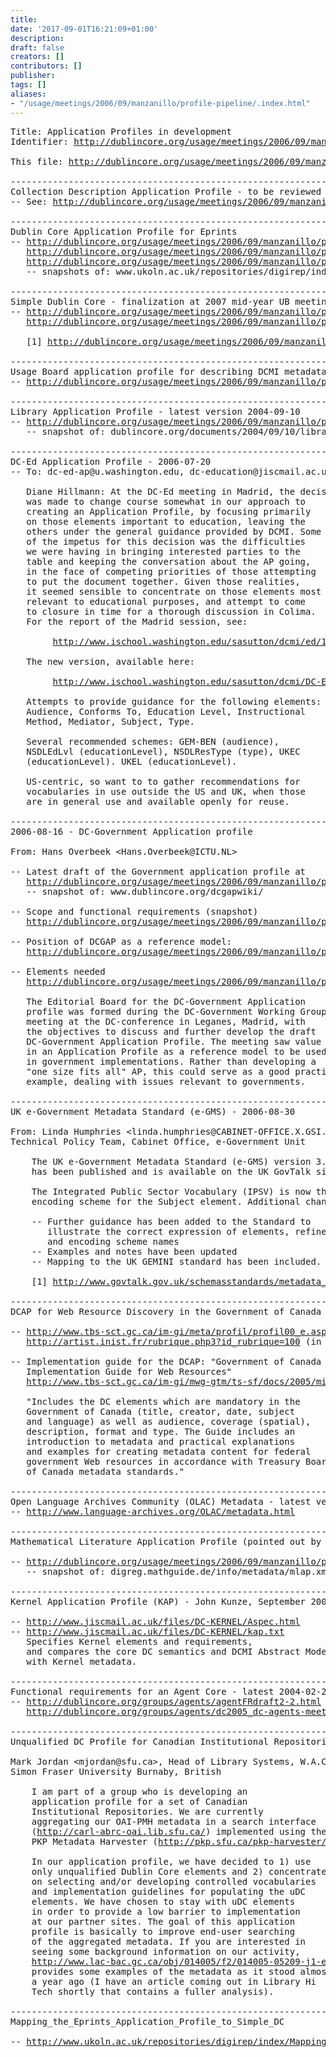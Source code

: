```yaml
---
title: 
date: '2017-09-01T16:21:09+01:00'
description: 
draft: false
creators: []
contributors: []
publisher: 
tags: []
aliases:
- "/usage/meetings/2006/09/manzanillo/profile-pipeline/.index.html"
---
```


<pre>
Title: Application Profiles in development
Identifier: <a href="http://dublincore.org/usage/meetings/2006/09/manzanillo/profile-pipeline/html/">http://dublincore.org/usage/meetings/2006/09/manzanillo/profile-pipeline/html/</a>

This file: <a href="http://dublincore.org/usage/meetings/2006/09/manzanillo/2006-09-22.profile-pipeline.pdf">http://dublincore.org/usage/meetings/2006/09/manzanillo/2006-09-22.profile-pipeline.pdf</a>

----------------------------------------------------------------------
Collection Description Application Profile - to be reviewed by UB in Mexico
-- See: <a href="http://dublincore.org/usage/meetings/2006/09/manzanillo/profile-cdap/html/">http://dublincore.org/usage/meetings/2006/09/manzanillo/profile-cdap/html/</a>

----------------------------------------------------------------------
Dublin Core Application Profile for Eprints
-- <a href="http://dublincore.org/usage/meetings/2006/09/manzanillo/profile-pipeline/2006-09-21.digirep-Eprints_Application_Profile.pdf">http://dublincore.org/usage/meetings/2006/09/manzanillo/profile-pipeline/2006-09-21.digirep-Eprints_Application_Profile.pdf</a>
   <a href="http://dublincore.org/usage/meetings/2006/09/manzanillo/profile-pipeline/2006-09-21.digirep-Functional_Requirements.pdf">http://dublincore.org/usage/meetings/2006/09/manzanillo/profile-pipeline/2006-09-21.digirep-Functional_Requirements.pdf</a>
   <a href="http://dublincore.org/usage/meetings/2006/09/manzanillo/profile-pipeline/2006-09-21.digirep-Model.pdf">http://dublincore.org/usage/meetings/2006/09/manzanillo/profile-pipeline/2006-09-21.digirep-Model.pdf</a>
   -- snapshots of: www.ukoln.ac.uk/repositories/digirep/index/Eprints_Application_Profile

----------------------------------------------------------------------
Simple Dublin Core - finalization at 2007 mid-year UB meeting according to work plan [1]
-- <a href="http://dublincore.org/usage/meetings/2006/09/manzanillo/profile-pipeline/dc-simple/html/">http://dublincore.org/usage/meetings/2006/09/manzanillo/profile-pipeline/dc-simple/html/</a>
   <a href="http://dublincore.org/usage/meetings/2006/09/manzanillo/profile-pipeline/dc-simple/2006-08-12.dc-simple.html">http://dublincore.org/usage/meetings/2006/09/manzanillo/profile-pipeline/dc-simple/2006-08-12.dc-simple.html</a>

   [1] <a href="http://dublincore.org/usage/meetings/2006/09/manzanillo/workplan/html/index.html">http://dublincore.org/usage/meetings/2006/09/manzanillo/workplan/html/index.html</a>

----------------------------------------------------------------------
Usage Board application profile for describing DCMI metadata terms - 2005 draft
-- <a href="http://dublincore.org/usage/meetings/2006/09/manzanillo/profile-pipeline/ub-profile/html/">http://dublincore.org/usage/meetings/2006/09/manzanillo/profile-pipeline/ub-profile/html/</a>

----------------------------------------------------------------------
Library Application Profile - latest version 2004-09-10
-- <a href="http://dublincore.org/usage/meetings/2006/09/manzanillo/profile-pipeline/2006-09-21.dc-lib-profile.pdf">http://dublincore.org/usage/meetings/2006/09/manzanillo/profile-pipeline/2006-09-21.dc-lib-profile.pdf</a>
   -- snapshot of: dublincore.org/documents/2004/09/10/library-application-profile/

----------------------------------------------------------------------
DC-Ed Application Profile - 2006-07-20
-- To: dc-ed-ap@u.washington.edu, dc-education@jiscmail.ac.uk

   Diane Hillmann: At the DC-Ed meeting in Madrid, the decision
   was made to change course somewhat in our approach to
   creating an Application Profile, by focusing primarily
   on those elements important to education, leaving the
   others under the general guidance provided by DCMI. Some
   of the impetus for this decision was the difficulties
   we were having in bringing interested parties to the
   table and keeping the conversation about the AP going,
   in the face of competing priorities of those attempting
   to put the document together. Given those realities,
   it seemed sensible to concentrate on those elements most
   relevant to educational purposes, and attempt to come
   to closure in time for a thorough discussion in Colima.
   For the report of the Madrid session, see:

        <a href="http://www.ischool.washington.edu/sasutton/dcmi/ed/10-05/Breakout-Report-Madrid.html">http://www.ischool.washington.edu/sasutton/dcmi/ed/10-05/Breakout-Report-Madrid.html</a>

   The new version, available here:

        <a href="http://www.ischool.washington.edu/sasutton/dcmi/DC-EdAP-7-18-06.html">http://www.ischool.washington.edu/sasutton/dcmi/DC-EdAP-7-18-06.html</a>

   Attempts to provide guidance for the following elements:
   Audience, Conforms To, Education Level, Instructional
   Method, Mediator, Subject, Type.

   Several recommended schemes: GEM-BEN (audience),
   NSDLEdLvl (educationLevel), NSDLResType (type), UKEC
   (educationLevel). UKEL (educationLevel).

   US-centric, so want to to gather recommendations for
   vocabularies in use outside the US and UK, when those
   are in general use and available openly for reuse.

----------------------------------------------------------------------
2006-08-16 - DC-Government Application profile

From: Hans Overbeek &lt;Hans.Overbeek@ICTU.NL&gt;

-- Latest draft of the Government application profile at  
   <a href="http://dublincore.org/usage/meetings/2006/09/manzanillo/profile-pipeline/2006-09-21.dcgapwiki.pdf">http://dublincore.org/usage/meetings/2006/09/manzanillo/profile-pipeline/2006-09-21.dcgapwiki.pdf</a>
   -- snapshot of: www.dublincore.org/dcgapwiki/

-- Scope and functional requirements (snapshot)
   <a href="http://dublincore.org/usage/meetings/2006/09/manzanillo/profile-pipeline/2006-09-21.dcgapwiki-DCGAPScope.pdf">http://dublincore.org/usage/meetings/2006/09/manzanillo/profile-pipeline/2006-09-21.dcgapwiki-DCGAPScope.pdf</a>

-- Position of DCGAP as a reference model:
   <a href="http://dublincore.org/usage/meetings/2006/09/manzanillo/profile-pipeline/2006-09-21.dcgapwiki-DCGAPosition.pdf">http://dublincore.org/usage/meetings/2006/09/manzanillo/profile-pipeline/2006-09-21.dcgapwiki-DCGAPosition.pdf</a>

-- Elements needed
   <a href="http://dublincore.org/usage/meetings/2006/09/manzanillo/profile-pipeline/2006-09-21.dcgapwiki-Elements.pdf">http://dublincore.org/usage/meetings/2006/09/manzanillo/profile-pipeline/2006-09-21.dcgapwiki-Elements.pdf</a>

   The Editorial Board for the DC-Government Application
   profile was formed during the DC-Government Working Group
   meeting at the DC-conference in Leganes, Madrid, with
   the objectives to discuss and further develop the draft
   DC-Government Application Profile. The meeting saw value
   in an Application Profile as a reference model to be used
   in government implementations. Rather than developing a
   "one size fits all" AP, this could serve as a good practice
   example, dealing with issues relevant to governments.

----------------------------------------------------------------------
UK e-Government Metadata Standard (e-GMS) - 2006-08-30

From: Linda Humphries &lt;linda.humphries@CABINET-OFFICE.X.GSI.GOV.UK&gt;
Technical Policy Team, Cabinet Office, e-Government Unit

    The UK e-Government Metadata Standard (e-GMS) version 3.1
    has been published and is available on the UK GovTalk site [1].

    The Integrated Public Sector Vocabulary (IPSV) is now the mandated
    encoding scheme for the Subject element. Additional changes include:

    -- Further guidance has been added to the Standard to
       illustrate the correct expression of elements, refinements
       and encoding scheme names
    -- Examples and notes have been updated
    -- Mapping to the UK GEMINI standard has been included.

    [1] <a href="http://www.govtalk.gov.uk/schemasstandards/metadata_document.asp?docnum=1017">http://www.govtalk.gov.uk/schemasstandards/metadata_document.asp?docnum=1017</a>

----------------------------------------------------------------------
DCAP for Web Resource Discovery in the Government of Canada - May 2006

-- <a href="http://www.tbs-sct.gc.ca/im-gi/meta/profil/profil00_e.asp">http://www.tbs-sct.gc.ca/im-gi/meta/profil/profil00_e.asp</a>
   <a href="http://artist.inist.fr/rubrique.php3?id_rubrique=100">http://artist.inist.fr/rubrique.php3?id_rubrique=100</a> (in French)

-- Implementation guide for the DCAP: "Government of Canada Metadata
   Implementation Guide for Web Resources"
   <a href="http://www.tbs-sct.gc.ca/im-gi/mwg-gtm/ts-sf/docs/2005/migwr-gpmrw/migwr-gpmrw00_e.asp">http://www.tbs-sct.gc.ca/im-gi/mwg-gtm/ts-sf/docs/2005/migwr-gpmrw/migwr-gpmrw00_e.asp</a>

   "Includes the DC elements which are mandatory in the
   Government of Canada (title, creator, date, subject
   and language) as well as audience, coverage (spatial),
   description, format and type. The Guide includes an
   introduction to metadata and practical explanations
   and examples for creating metadata content for federal
   government Web resources in accordance with Treasury Board
   of Canada metadata standards."

----------------------------------------------------------------------
Open Language Archives Community (OLAC) Metadata - latest version 2006-04-05
-- <a href="http://www.language-archives.org/OLAC/metadata.html">http://www.language-archives.org/OLAC/metadata.html</a>

----------------------------------------------------------------------
Mathematical Literature Application Profile (pointed out by Thomas Fischer)

-- <a href="http://dublincore.org/usage/meetings/2006/09/manzanillo/profile-pipeline/2006-09-22.mlap.pdf">http://dublincore.org/usage/meetings/2006/09/manzanillo/profile-pipeline/2006-09-22.mlap.pdf</a>
   -- snapshot of: digreg.mathguide.de/info/metadata/mlap.xml

----------------------------------------------------------------------
Kernel Application Profile (KAP) - John Kunze, September 2006

-- <a href="http://www.jiscmail.ac.uk/files/DC-KERNEL/Aspec.html">http://www.jiscmail.ac.uk/files/DC-KERNEL/Aspec.html</a>
-- <a href="http://www.jiscmail.ac.uk/files/DC-KERNEL/kap.txt">http://www.jiscmail.ac.uk/files/DC-KERNEL/kap.txt</a>
   Specifies Kernel elements and requirements,
   and compares the core DC semantics and DCMI Abstract Model
   with Kernel metadata.

----------------------------------------------------------------------
Functional requirements for an Agent Core - latest 2004-02-25
-- <a href="http://dublincore.org/groups/agents/agentFRdraft2-2.html">http://dublincore.org/groups/agents/agentFRdraft2-2.html</a>
   <a href="http://dublincore.org/groups/agents/dc2005_dc-agents-meeting.ppt">http://dublincore.org/groups/agents/dc2005_dc-agents-meeting.ppt</a>

----------------------------------------------------------------------
Unqualified DC Profile for Canadian Institutional Repositories - 2006-05-05

Mark Jordan &lt;mjordan@sfu.ca&gt;, Head of Library Systems, W.A.C. Bennett Library
Simon Fraser University Burnaby, British

    I am part of a group who is developing an
    application profile for a set of Canadian
    Institutional Repositories. We are currently
    aggregating our OAI-PMH metadata in a search interface
    (<a href="http://carl-abrc-oai.lib.sfu.ca/">http://carl-abrc-oai.lib.sfu.ca/</a>) implemented using the
    PKP Metadata Harvester (<a href="http://pkp.sfu.ca/pkp-harvester/">http://pkp.sfu.ca/pkp-harvester/</a>).

    In our application profile, we have decided to 1) use
    only unqualified Dublin Core elements and 2) concentrate
    on selecting and/or developing controlled vocabularies
    and implementation guidelines for populating the uDC
    elements. We have chosen to stay with uDC elements
    in order to provide a low barrier to implementation
    at our partner sites. The goal of this application
    profile is basically to improve end-user searching
    of the aggregated metadata. If you are interested in
    seeing some background information on our activity,
    <a href="http://www.lac-bac.gc.ca/obj/014005/f2/014005-05209-j1-e.pdf">http://www.lac-bac.gc.ca/obj/014005/f2/014005-05209-j1-e.pdf</a>
    provides some examples of the metadata as it stood almost
    a year ago (I have an article coming out in Library Hi
    Tech shortly that contains a fuller analysis).

----------------------------------------------------------------------
Mapping_the_Eprints_Application_Profile_to_Simple_DC

-- <a href="http://www.ukoln.ac.uk/repositories/digirep/index/Mapping_the_Eprints_Application_Profile_to_Simple_DC">http://www.ukoln.ac.uk/repositories/digirep/index/Mapping_the_Eprints_Application_Profile_to_Simple_DC</a>

</pre>

